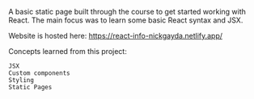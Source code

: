A basic static page built through the course to get started working with React. The main focus was to learn some basic React syntax and JSX.

Website is hosted here: https://react-info-nickgayda.netlify.app/

Concepts learned from this project:

    JSX
    Custom components
    Styling
    Static Pages
